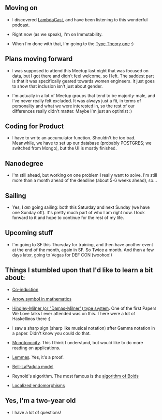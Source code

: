 ## Moving on

- I discovered [LambdaCast](https://soundcloud.com/lambda-cast), and have been listening to this wonderful podcast.

- Right now (as we speak), I'm on Immutability.
  
- When I'm done with that, I'm going to the [Type Theory one](http://typetheorypodcast.com/) :) 

## Plans moving forward

- I was supposed to attend this Meetup last night that was focused on data,
  but I got there and didn't feel welcome, so I left. The saddest part is that
  it was specifically geared towards women engineers. It just goes to show that 
  inclusion isn't just about gender. 
  
- I'm actually in a lot of Meetup groups that tend to be majority-male, and 
  I've never really felt excluded. It was always just a fit, in terms of personality
  and what we were interested in, so the rest of our differences really didn't matter.
  Maybe I'm just an optimist :)
  
  
## Coding for Product

- I have to write an accumulator function. Shouldn't be too bad.
  Meanwhile, we have to set up our database (probably POSTGRES; we switched from Mongo), 
  but the UI is mostly finished.
  
## Nanodegree

- I'm still ahead, but working on one problem I really want to solve. I'm still more
  than a month ahead of the deadline (about 5-6 weeks ahead), so...
  
## Sailing

- Yes, I *am* going sailing: both this Saturday and next Sunday (we have one Sunday off).
  It's pretty much part of who I am right now. I look forward to it and hope to continue for
  the rest of my life.
  
## Upcoming stuff

- I'm going to SF this Thursday for training, and then have another event at the end of the month,
  again in SF. So Twice a month. And then a few days later, going to Vegas for DEF CON (woohoo!)
  
## Things I stumbled upon that I'd like to learn a bit about:

- [Co-induction](https://en.wikipedia.org/wiki/Coinduction)

- [Arrow symbol in mathematics](https://en.wikipedia.org/wiki/Comma_category)

- [Hindley-Milner (or "Damas-Milner") type system](https://en.wikipedia.org/wiki/Hindley%E2%80%93Milner_type_system). 
  One of the first Papers We Love talks I ever attended was on this. There were a lot of Haskellinos there :)
  
- I saw a sharp sign (sharp like musical notation) after Gamma notation in a paper. Didn't know you could do that.

- [Monotonocity](https://en.wikipedia.org/wiki/Monotonic_function). This I think I understand, but would like to do
  more reading on applications.
  
- [Lemmas](http://mathworld.wolfram.com/Lemma.html). Yes, it's a proof. 

- [Bell-LaPadula model](https://en.wikipedia.org/wiki/Bell%E2%80%93LaPadula_model)

- Reynold's algorithm. The most famous is the [algorithm of Boids](https://en.wikipedia.org/wiki/Boids)

- [Localized endomorphisms](https://ncatlab.org/nlab/show/localized+endomorphism)

## Yes, I'm a two-year old

- I have a lot of questions!

  
